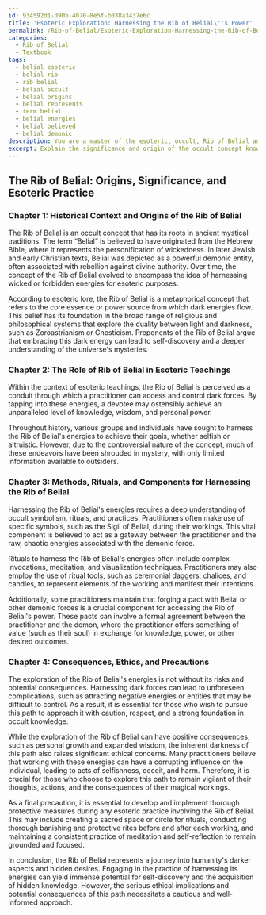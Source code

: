 ```yaml
---
id: 934592d1-d90b-4070-8e5f-b038a3437e6c
title: 'Esoteric Exploration: Harnessing the Rib of Belial\''s Power'
permalink: /Rib-of-Belial/Esoteric-Exploration-Harnessing-the-Rib-of-Belials-Power/
categories:
  - Rib of Belial
  - Textbook
tags:
  - belial esoteric
  - belial rib
  - rib belial
  - belial occult
  - belial origins
  - belial represents
  - term belial
  - belial energies
  - belial believed
  - belial demonic
description: You are a master of the esoteric, occult, Rib of Belial and education, you have written many textbooks on the subject in ways that provide students with rich and deep understanding of the subject. You are being asked to write textbook-like sections on a topic and you do it with full context, explainability, and reliability in accuracy to the true facts of the topic at hand, in a textbook style that a student would easily be able to learn from, in a rich, engaging, and contextual way. Always include relevant context (such as formulas and history), related concepts, and in a way that someone can gain deep insights from.
excerpt: Explain the significance and origin of the occult concept known as Rib of Belial, focusing on its historical context and its role within esoteric teachings. Detail the methods and principles behind harnessing its energies, describing any rituals, symbols, and components associated with it. Also, elaborate on the potential consequences, both positive and negative, for its practitioners, providing guidance on ethical considerations and precautions one must take to ensure safe exploration of this forbidden knowledge.
---
```


## The Rib of Belial: Origins, Significance, and Esoteric Practice

### Chapter 1: Historical Context and Origins of the Rib of Belial

The Rib of Belial is an occult concept that has its roots in ancient mystical traditions. The term “Belial” is believed to have originated from the Hebrew Bible, where it represents the personification of wickedness. In later Jewish and early Christian texts, Belial was depicted as a powerful demonic entity, often associated with rebellion against divine authority. Over time, the concept of the Rib of Belial evolved to encompass the idea of harnessing wicked or forbidden energies for esoteric purposes.

According to esoteric lore, the Rib of Belial is a metaphorical concept that refers to the core essence or power source from which dark energies flow. This belief has its foundation in the broad range of religious and philosophical systems that explore the duality between light and darkness, such as Zoroastrianism or Gnosticism. Proponents of the Rib of Belial argue that embracing this dark energy can lead to self-discovery and a deeper understanding of the universe's mysteries.

### Chapter 2: The Role of Rib of Belial in Esoteric Teachings

Within the context of esoteric teachings, the Rib of Belial is perceived as a conduit through which a practitioner can access and control dark forces. By tapping into these energies, a devotee may ostensibly achieve an unparalleled level of knowledge, wisdom, and personal power.

Throughout history, various groups and individuals have sought to harness the Rib of Belial's energies to achieve their goals, whether selfish or altruistic. However, due to the controversial nature of the concept, much of these endeavors have been shrouded in mystery, with only limited information available to outsiders.

### Chapter 3: Methods, Rituals, and Components for Harnessing the Rib of Belial

Harnessing the Rib of Belial's energies requires a deep understanding of occult symbolism, rituals, and practices. Practitioners often make use of specific symbols, such as the Sigil of Belial, during their workings. This vital component is believed to act as a gateway between the practitioner and the raw, chaotic energies associated with the demonic force.

Rituals to harness the Rib of Belial's energies often include complex invocations, meditation, and visualization techniques. Practitioners may also employ the use of ritual tools, such as ceremonial daggers, chalices, and candles, to represent elements of the working and manifest their intentions.

Additionally, some practitioners maintain that forging a pact with Belial or other demonic forces is a crucial component for accessing the Rib of Belial's power. These pacts can involve a formal agreement between the practitioner and the demon, where the practitioner offers something of value (such as their soul) in exchange for knowledge, power, or other desired outcomes.

### Chapter 4: Consequences, Ethics, and Precautions

The exploration of the Rib of Belial's energies is not without its risks and potential consequences. Harnessing dark forces can lead to unforeseen complications, such as attracting negative energies or entities that may be difficult to control. As a result, it is essential for those who wish to pursue this path to approach it with caution, respect, and a strong foundation in occult knowledge.

While the exploration of the Rib of Belial can have positive consequences, such as personal growth and expanded wisdom, the inherent darkness of this path also raises significant ethical concerns. Many practitioners believe that working with these energies can have a corrupting influence on the individual, leading to acts of selfishness, deceit, and harm. Therefore, it is crucial for those who choose to explore this path to remain vigilant of their thoughts, actions, and the consequences of their magical workings.

As a final precaution, it is essential to develop and implement thorough protective measures during any esoteric practice involving the Rib of Belial. This may include creating a sacred space or circle for rituals, conducting thorough banishing and protective rites before and after each working, and maintaining a consistent practice of meditation and self-reflection to remain grounded and focused.

In conclusion, the Rib of Belial represents a journey into humanity's darker aspects and hidden desires. Engaging in the practice of harnessing its energies can yield immense potential for self-discovery and the acquisition of hidden knowledge. However, the serious ethical implications and potential consequences of this path necessitate a cautious and well-informed approach.
